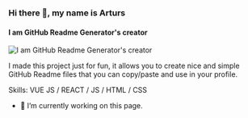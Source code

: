 ### Hi there 👋, my name is Arturs
#### I am GitHub Readme Generator's creator
![I am GitHub Readme Generator's creator]([https://scontent.fdac134-1.fna.fbcdn.net/v/t39.30808-6/366710531_199518293112332_101516262849924397_n.jpg?_nc_cat=105&ccb=1-7&_nc_sid=174925&_nc_eui2=AeEuFfnBDBGdgyJSBzTPx_I88cKGQD5H4-fxwoZAPkfj5ztDAa6xehpSCFXs5EWX5eWCdp2Z0C1WMqNqVNdpqAgd&_nc_ohc=f8xc67F8rvQAX_ERsrO&_nc_ht=scontent.fdac134-1.fna&oh=00_AfCjO5__g3N07NGyW8zAszQKogw125WjCfhEP1hCCqMT2A&oe=64EE15FE](https://scontent.fdac134-1.fna.fbcdn.net/v/t39.30808-6/364734167_190188130712015_2066818889837854949_n.jpg?_nc_cat=111&ccb=1-7&_nc_sid=e3f864&_nc_eui2=AeELInuEdRfNS_1G6QIZSmHKBYpnzLcT1xcFimfMtxPXF27q_Zzph74Qo2ANabjEQ7imu_3Z2pImByKv0Uug6fpB&_nc_ohc=2yEQCZQ2bboAX9bryRp&_nc_ht=scontent.fdac134-1.fna&oh=00_AfBK5Y8bHyJbo5mTLjyaWFx3EMzJAV99sW2I2aD6JjZYQQ&oe=64ED971C)https://scontent.fdac134-1.fna.fbcdn.net/v/t39.30808-6/364734167_190188130712015_2066818889837854949_n.jpg?_nc_cat=111&ccb=1-7&_nc_sid=e3f864&_nc_eui2=AeELInuEdRfNS_1G6QIZSmHKBYpnzLcT1xcFimfMtxPXF27q_Zzph74Qo2ANabjEQ7imu_3Z2pImByKv0Uug6fpB&_nc_ohc=2yEQCZQ2bboAX9bryRp&_nc_ht=scontent.fdac134-1.fna&oh=00_AfBK5Y8bHyJbo5mTLjyaWFx3EMzJAV99sW2I2aD6JjZYQQ&oe=64ED971C)

I made this project just for fun, it allows you to create nice and simple GitHub Readme files that you can copy/paste and use in your profile.

Skills: VUE JS / REACT / JS / HTML / CSS

- 🔭 I’m currently working on this page. 




